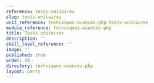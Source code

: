 ```yaml
---
reference: tests-unitaires
slug: tests-unitaires
unit_reference: techniques-avancés-php-tests-unitaires
module_reference: techniques-avancés-php
title: Tests unitaires
description: ''
skill_level_reference: ''
image: ''
published: true
order: 49
directory: techniques-avancés-php
layout: parts
---
```

